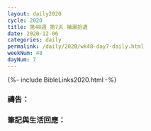 ```yaml
---
layout: daily2020
cycle: 2020
title: 第48週 第7天 補漏拾遺
date: 2020-12-06
categories: daily
permalink: /daily/2020/wk48-day7-daily.html
weekNum: 48
dayNum: 7
---
```


{%- include BibleLinks2020.html -%}

### 禱告：

### 筆記與生活回應：
